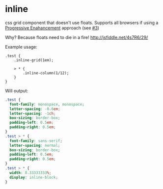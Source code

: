 # inline
css grid component that doesn't use floats. Supports all browsers if using a [Progressive Enahancement](http://alistapart.com/article/understandingprogressiveenhancement) approach (see [#3](https://github.com/kevinpeno/inline/issues/3))

Why? Because floats need to die in a fire! http://jsfiddle.net/4s7R6/29/

Example usage:
```less
.test {
	.inline-grid(1em);

	> * {
		.inline-column(1/12);
	}
}
```

Will output:
```css
.test {
  font-family: monospace, monospace;
  letter-spacing: -0.6em;
  letter-spacing: -1ch;
  box-sizing: border-box;
  padding-left: 0.5em;
  padding-right: 0.5em;
}
.test > * {
  font-family: sans-serif;
  letter-spacing: normal;
  box-sizing: border-box;
  padding-left: 0.5em;
  padding-right: 0.5em;
}
.test > * {
  width: 8.33333333%;
  display: inline-block;
}
```